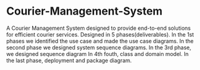 # Courier-Management-System
A Courier Management System designed to provide end-to-end solutions for efficient courier services.
Designed in 5 phases(deliverables).
In the 1st phases we identified the use case and made the use case diagrams.
In the second phase we designed system sequence diagrams.
In the 3rd phase, we designed sequence diagram
In 4th fouth, class and domain model.
In the last phase, deployment and package diagram.
